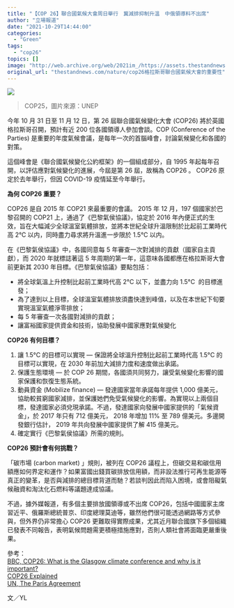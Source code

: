 ```yaml
---
title: "【COP 26】聯合國氣候大會周日舉行　冀減排抑制升溫　中俄領導料不出席"
author: "立場報道"
date: "2021-10-29T14:44:00"
categories:
  - "Green"
tags:
  - "cop26"
topics: []
image: "http://web.archive.org/web/2021im_/https://assets.thestandnews.com/media/photos/Layer_0_LBYpKZG.png"
original_url: "thestandnews.com/nature/cop26格拉斯哥聯合國氣候大會的重要性"
---
```

![](http://web.archive.org/web/2021im_/https://assets.thestandnews.com/media/photos/Layer_0_LBYpKZG.png)
> COP25，圖片來源：UNEP

今年 10 月 31 日至 11 月 12 日，第 26 屆聯合國氣候變化大會 (COP26) 將於英國格拉斯哥召開，預計有近 200 位各國領導人參加會談。COP (Conference of the Parties) 是重要的年度氣候會議，是每年一次的首腦峰會，討論氣候變化和各國的對策。

這個峰會是《聯合國氣候變化公約框架》的一個組成部分，自 1995 年起每年召開，以評估應對氣候變化的進展，今屆是第 26 屆，故稱為 COP26 。 COP26 原定於去年舉行，但因 COVID-19 疫情延至今年舉行。

**為何 COP26 重要？**

COP26 是自 2015 年 COP21 來最重要的會議。 2015 年 12 月，197 個國家於巴黎召開的 COP21 上，通過了《巴黎氣侯協議》，協定於 2016 年內便正式的生效，旨在大幅減少全球溫室氣體排放，並將本世紀全球升溫限制於比起前工業時代高 2℃ 以内，同時盡力尋求將升溫進一步限於 1.5℃ 以内。

在《巴黎氣侯協議》中，各國同意每 5 年審查一次對減排的貢獻（國家自主貢獻），而 2020 年就標誌著這 5 年周期的第一年，這意味各國都應在格拉斯哥大會前更新其 2030 年目標。《巴黎氣侯協議》要點包括：

*   將全球氣溫上升控制比起前工業時代高 2°C 以下，並盡力向 1.5°C  的目標進發；
*   為了達到以上目標，全球溫室氣體排放須盡快達到峰值，以及在本世紀下旬要實現溫室氣體淨零排放； 
*   每 5 年審查一次各國對減排的貢獻；
*   讓富裕國家提供資金和技術，協助發展中國家應對氣候變化

**COP26 有何目標？**

1.  讓 1.5°C 的目標可以實現 — 保證將全球溫升控制比起前工業時代高 1.5°C 的目標可以實現，在 2030 年前加大減排力度和速度做出承諾。
2.  保護生態環境 — 於 COP 26 期間，各國須共同努力，讓受氣候變化影響的國家保護和恢復生態系統。
3.  動員資金 (Mobilize finance) — 發達國家當年承諾每年提供 1,000 億美元，協助較貧窮國家減排，並保護她們免受氣候變化的影響。為實現以上兩個目標，發達國家必須兌現承諾。不過，發達國家向發展中國家提供的「氣候資金」，於 2017 年只有 712 億美元， 2018 年增加 11% 至 789 億美元。多邊開發銀行估計， 2019 年共向發展中國家提供了解 415 億美元。
4.  確定實行《巴黎氣侯協議》所需的規則。

**COP26 預計會有何挑戰？**

「碳市場 (carbon market) 」規則，被列在 COP26 議程上，但碳交易和碳信用額應如何界定和運作？如果富國出錢買碳排放信用額，而非設法推行可再生能源等真正的變革，是否與減排的總目標背道而馳？若談判因此而陷入困境，或會阻礙氣候融資和淘汰化石燃料等議題達成協議。

不過，據外媒報道，有多個主要排放國領導或不出席 COP26，包括中國國家主席習近平、俄羅斯總統普京、印度總理莫迪等，雖然他們很可能透過網路等方式參與，但外界仍非常擔心 COP26 更難取得實際成果，尤其近月聯合國旗下多個組織已發表不同報告，表明氣候問題需更積極措施應對，否則人類社會將面臨更嚴重後果。

參考：  
[BBC, COP26: What is the Glasgow climate conference and why is it important?](http://web.archive.org/web/20211029091746/https://www.bbc.com/news/science-environment-56901261)  
[COP26 Explained](http://web.archive.org/web/20211029091746/https://ukcop26.org/wp-content/uploads/2021/07/COP26-Explained-CHINESE.pdf)  
[UN, The Paris Agreement](http://web.archive.org/web/20211029091746/https://unfccc.int/process-and-meetings/the-paris-agreement/the-paris-agreement)

文／YL